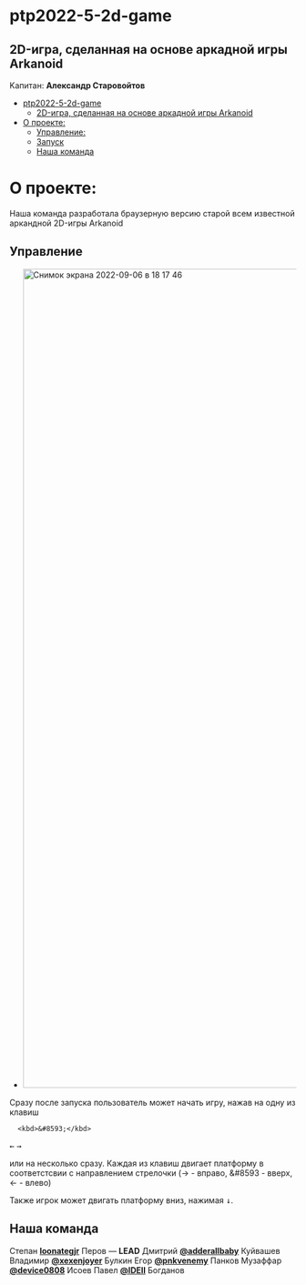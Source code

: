 # ptp2022-5-2d-game
## 2D-игра, сделанная на основе аркадной игры Arkanoid 
Kапитан: **Александр Старовойтов**


- [ptp2022-5-2d-game](#ptp2022-5-2d-game)
  - [2D-игра, сделанная на основе аркадной игры Arkanoid](#2d-игра,-сделанная-на-основе-аркадной-игры-Arkanoid)
- [О проекте:](#о-проекте)
  - [Управление:](#Управление)
  - [Запуск](#Запуск)
  - [Наша команда](#наша-команда)

О проекте:
===
Наша команда разработала браузерную версию старой всем известной аркандной 2D-игры Arkanoid


## Управление

- <img width="1440" alt="Снимок экрана 2022-09-06 в 18 17 46" src="https://user-images.githubusercontent.com/93993119/188672873-bf7cab33-85b2-4750-88d5-a71d2baf869a.png">

Сразу после запуска пользователь может начать игру, нажав  на одну из клавиш

      <kbd>&#8593;</kbd>
<kbd>&#8592;</kbd>      <kbd>&#8594;</kbd>

или на несколько сразу. Каждая из клавиш двигает платформу в соответстсвии с направлением стрелочки (&#8594; - вправо,
&#8593 - вверх, &#8592; - влево)

Также игрок может двигать платформу вниз, нажимая <kbd>&#8595;</kbd>.



## Наша команда

Степан **[loonategjr](https://github.com/loonategjr)** Перов — **LEAD** 
Дмитрий **[@adderallbaby](https://github.com/adderallbaby)** Куйвашев   
Владимир **[@xexenjoyer](https://github.com/xexenjoyer)** Булкин 
Егор **[@pnkvenemy](https://github.com/pnkvenemy)** Панков
Музаффар **[@device0808](https://github.com/device0808)** Исоев 
Павел **[@IDEII](https://github.com/IDEII)** Богданов 
